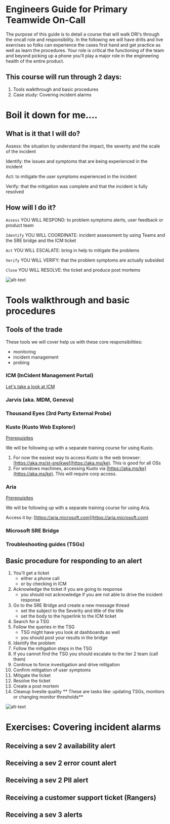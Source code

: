 
# Engineers Guide for Primary Teamwide On-Call

The purpose of this guide is to detail a course that will walk DRI's through the oncall role and responsibility. In the following we will have drills and live exercises so folks can experience the cases first hand and get practice as well as learn the procedures. Your role is critical the functioning of the team and beyond picking up a phone you'll play a major role in the engineering health of the entire product.

## This course will run through 2 days:
1. Tools walkthrough and basic procedures
2. Case study: Covering incident alarms


#  Boil it down for me....

## What is it that I will do?

Assess: the situation by understand the impact, the severity and the scale of the incident

Identify: the issues and symptoms that are being experienced in the incident

Act: to mitigate the user symptoms experienced in the incident

Verify: that the mitigation was complete and that the incident is fully resolved

## How will I do it?

```Assess``` YOU WILL RESPOND: to problem symptoms alerts, user feedback or product team

```Identify``` YOU WILL COORDINATE: incident assessment by using Teams and the SRE bridge and the ICM ticket

```Act``` YOU WILL ESCALATE: bring in help to mitigate the problems

```Verify``` YOU WILL VERIFY: that the problem symptoms are actually subsided

```Close``` YOU WILL RESOLVE: the ticket and produce post mortems

![alt-text](https://domoreexp.visualstudio.com/DefaultCollection/11ac29bc-5a99-400b-b225-01839ab0c9df/_api/_versioncontrol/itemContent?repositoryId=e7e35b30-7782-4e79-a2fd-9f9bf23e1c0e&path=%2Fsre_guides%2Fimages%2Fdinosaur-overview.png&version=GBlive&contentOnly=true&__v=5 "Incident response overview")


# Tools walkthrough and basic procedures

## Tools of the trade

These tools we will cover help us with these core responsibilities:
- monitoring
- incident management
- probing

### ICM (InCident Management Portal)

[Let's take a look at ICM]()

### Jarvis (aka. MDM, Geneva)

### Thousand Eyes (3rd Party External Probe)

### Kusto (Kusto Web Explorer)

[Prerequisites](https://domoreexp.visualstudio.com/DefaultCollection/Teamspace/_git/SkypeTeams-SRE?path=%2Fsre_guides%2Fsetup_permissions.md&version=GBlive&fullScreen=true&_a=contents)

We will be following up with a separate training course for using Kusto.

1. For now the easiest way to access Kusto is the web browser: [https://aka.ms/st-sre/kwe](https://aka.ms/ke). This is good for all OSs
2. For windows machines, accessing Kusto via [https://aka.ms/ke](https://aka.ms/ke). This will require corp access.

### Aria

[Prerequisites](https://domoreexp.visualstudio.com/DefaultCollection/Teamspace/_git/SkypeTeams-SRE?path=%2Fsre_guides%2Fsetup_permissions.md&version=GBlive&fullScreen=true&_a=contents)

We will be following up with a separate training course for using Aria.

Access it by: [https://aria.microsoft.com](https://aria.microsoft.com)

### Microsoft SRE Bridge

### Troubleshooting guides (TSGs)

## Basic procedure for responding to an alert

1. You'll get a ticket
    - either a phone call
    - or by checking in ICM
2. Acknowledge the ticket if you are going to response
    - you should not acknowledge if you are not able to drive the incident response
3. Go to the SRE Bridge and create a new message thread
    - set the subject to the Severity and title of the title
    - set the body to the hyperlink to the ICM ticket
4. Search for a TSG
5. Follow the queries in the TSG
    - TSG might have you look at dashboards as well
    - you should post your results in the bridge
6. Identify the problem
7. Follow the mitigation steps in the TSG
8. If you cannot find the TSG you should escalate to the tier 2 team (call them)
9. Continue to force investigation and drive mitigation
10. Confirm mitigation of user symptoms
11. Mitigate the ticket
12. Resolve the ticket
13. Create a post mortem
14. Cleanup livesite quality ** These are tasks like: updating TSGs, monitors or changing monitor thresholds**

![alt-text](https://domoreexp.visualstudio.com/DefaultCollection/11ac29bc-5a99-400b-b225-01839ab0c9df/_api/_versioncontrol/itemContent?repositoryId=e7e35b30-7782-4e79-a2fd-9f9bf23e1c0e&path=%2Fsre_guides%2Fimages%2Fbasic_incident_response.png&version=GBlive&contentOnly=true&__v=5 "Basic flow")


# Exercises: Covering incident alarms

## Receiving a sev 2 availability alert

## Receiving a sev 2 error count alert

## Receiving a sev 2 PII alert

## Receiving a customer support ticket (Rangers)

## Receiving a sev 3 alerts


